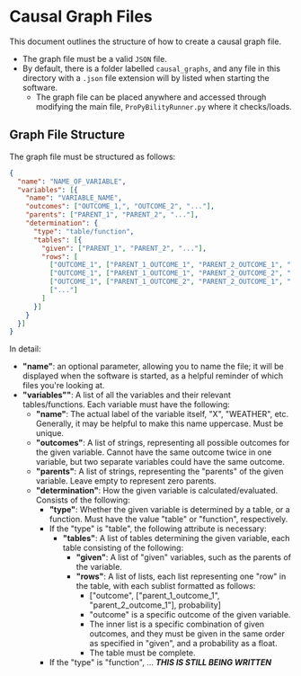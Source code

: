 # Causal Graph Files

This document outlines  the structure of how to create a causal graph file.

- The graph file must be a valid ``JSON`` file.
- By default, there is a folder labelled ``causal_graphs``, and any file in this directory with a ``.json`` file
    extension will by listed when starting the software.
    - The graph file can be placed anywhere and accessed through modifying the main file, ``ProPyBilityRunner.py`` where it checks/loads.

## Graph File Structure

The graph file must be structured as follows:

```json
{
  "name": "NAME_OF_VARIABLE",
  "variables": [{
    "name": "VARIABLE_NAME",
    "outcomes": ["OUTCOME_1,", "OUTCOME_2", "..."],
    "parents": ["PARENT_1", "PARENT_2", "..."],
    "determination": {
      "type": "table/function",
      "tables": [{
        "given": ["PARENT_1", "PARENT_2", "..."],
        "rows": [
          ["OUTCOME_1", ["PARENT_1_OUTCOME_1", "PARENT_2_OUTCOME_1", "..."], 0.0],
          ["OUTCOME_1", ["PARENT_1_OUTCOME_1", "PARENT_2_OUTCOME_2", "..."], 0.0],
          ["OUTCOME_1", ["PARENT_1_OUTCOME_2", "PARENT_2_OUTCOME_1", "..."], 0.0],
          ["..."]
        ]
      }]
    }
  }]
}
```

In detail:

- **"name"**: an optional parameter, allowing you to name the file; it will be displayed when the software is started,
as a helpful reminder of which files you're looking at.
- **"variables""**: A list of all the variables and their relevant tables/functions. Each variable must have the following:
    - **"name"**: The actual label of the variable itself, "X", "WEATHER", etc. Generally, it may be helpful to make this name uppercase. Must be unique.
    - **"outcomes"**: A list of strings, representing all possible outcomes for the given variable. Cannot have the same outcome twice in one variable, but two separate variables could have the same outcome.
    - **"parents"**: A list of strings, representing the "parents" of the given variable. Leave empty to represent zero parents.
    - **"determination"**: How the given variable is calculated/evaluated. Consists of the following:
        - **"type"**: Whether the given variable is determined by a table, or a function. Must have the value "table" or "function", respectively.
        - If the "type" is "table", the following attribute is necessary:
            - **"tables"**: A list of tables determining the given variable, each table consisting of the following:
                - **"given"**: A list of "given" variables, such as the parents of the variable.
                - **"rows"**: A list of lists, each list representing one "row" in the table, with each sublist formatted as follows:
                    - ["outcome", ["parent_1_outcome_1", "parent_2_outcome_1"], probability]
                    - "outcome" is a specific outcome of the given variable.
                    - The inner list is a specific combination of given outcomes, and they must be given in the same order as specified in "given", and a probability as a float.
                    - The table must be complete.
        - If the "type" is "function", ... ***THIS IS STILL BEING WRITTEN***

